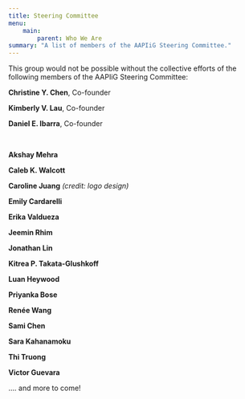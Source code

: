 ```yaml
---
title: Steering Committee
menu: 
    main:
        parent: Who We Are
summary: "A list of members of the AAPIiG Steering Committee."
---
```


This group would not be possible without the collective efforts of the following members of the AAPIiG Steering Committee:

**Christine Y. Chen**, Co-founder

**Kimberly V. Lau**, Co-founder

**Daniel E. Ibarra**, Co-founder

<br/>

**Akshay Mehra**

**Caleb K. Walcott**

**Caroline Juang** *(credit: logo design)*

**Emily Cardarelli**

**Erika Valdueza**

**Jeemin Rhim**

**Jonathan Lin**

**Kitrea P. Takata-Glushkoff**

**Luan Heywood**

**Priyanka Bose**

**Renée Wang**

**Sami Chen** 

**Sara Kahanamoku**

**Thi Truong**

**Victor Guevara**

.... and more to come!